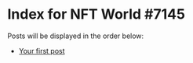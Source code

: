 # Index for NFT World #7145
Posts will be displayed in the order below:

- [Your first post](./001-first.md)

